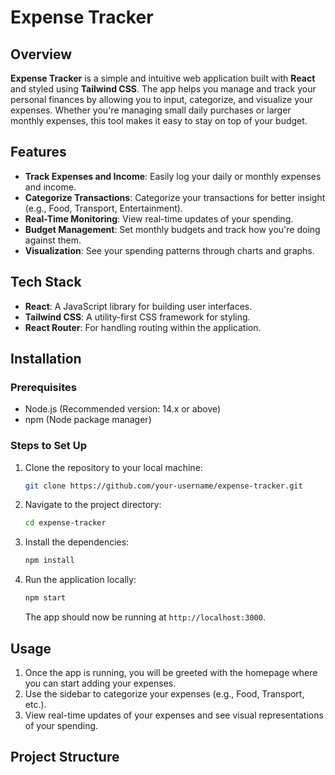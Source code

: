 # Expense Tracker

## Overview

**Expense Tracker** is a simple and intuitive web application built with **React** and styled using **Tailwind CSS**. The app helps you manage and track your personal finances by allowing you to input, categorize, and visualize your expenses. Whether you're managing small daily purchases or larger monthly expenses, this tool makes it easy to stay on top of your budget.

## Features

- **Track Expenses and Income**: Easily log your daily or monthly expenses and income.
- **Categorize Transactions**: Categorize your transactions for better insight (e.g., Food, Transport, Entertainment).
- **Real-Time Monitoring**: View real-time updates of your spending.
- **Budget Management**: Set monthly budgets and track how you're doing against them.
- **Visualization**: See your spending patterns through charts and graphs.
  
## Tech Stack

- **React**: A JavaScript library for building user interfaces.
- **Tailwind CSS**: A utility-first CSS framework for styling.
- **React Router**: For handling routing within the application.

## Installation

### Prerequisites

- Node.js (Recommended version: 14.x or above)
- npm (Node package manager)

### Steps to Set Up

1. Clone the repository to your local machine:
    ```bash
    git clone https://github.com/your-username/expense-tracker.git
    ```

2. Navigate to the project directory:
    ```bash
    cd expense-tracker
    ```

3. Install the dependencies:
    ```bash
    npm install
    ```

4. Run the application locally:
    ```bash
    npm start
    ```

    The app should now be running at `http://localhost:3000`.

## Usage

1. Once the app is running, you will be greeted with the homepage where you can start adding your expenses.
2. Use the sidebar to categorize your expenses (e.g., Food, Transport, etc.).
3. View real-time updates of your expenses and see visual representations of your spending.

## Project Structure

